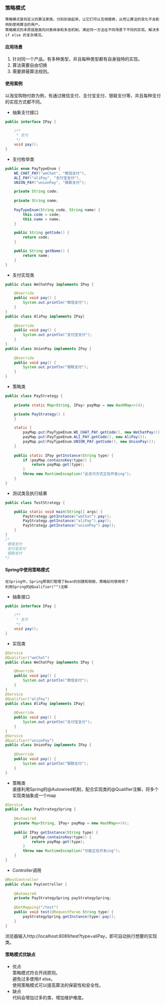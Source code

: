 ### 策略模式 ###
~~~
策略模式是将定义的算法家族，分别封装起来，让它们可以互相替换，从而让算法的变化不会影响到使用算法的用户。
策略模式的本质就是面向对象继承和多态机制，满足同一方法在不同场景下不同的实现。解决多if else 的复杂情况。
~~~
#### 应用场景 ####
1. 针对同一个产品，有多种类型，并且每种类型都有自身独特的实现。
2. 算法需要自由切换
3. 需要屏蔽算法规则。
#### 使用案例 ####
以淘宝购物付款为例，有通过微信支付、支付宝支付、银联支付等，并且每种支付的实现方式都不同。
+ 抽象支付接口
```java
public interface IPay {

	/**
	 * 支付
	 */
	void pay();
}
```
+ 支付枚举类
```java
public enum PayTypeEnum {
	WE_CHAT_PAY("weChat", "微信支付"),
	ALI_PAY("aliPay", "支付宝支付"),
	UNION_PAY("unionPay", "银联支付");

	private String code;
	
	private String name;
	
	PayTypeEnum(String code, String name) {
		this.code = code;
		this.name = name;
	}

	public String getCode() {
		return code;
	}

	public String getName() {
		return name;
	}
}
```
+ 支付实现类
```java
public class WeChatPay implements IPay {

	@Override
	public void pay() {
		System.out.println("微信支付");
	}
}
public class AliPay implements IPay{
	
	@Override
	public void pay() {
		System.out.println("支付宝支付");	
	}
}
public class UnionPay implements IPay {
	
	@Override
	public void pay() {
		System.out.println("银联支付");	
	}
}
```
+ 策略类
```java
public class PayStrategy {
	
	private static Map<String, IPay> payMap = new HashMap<>(4);

	private PayStrategy() {
	}

	static {
		payMap.put(PayTypeEnum.WE_CHAT_PAY.getCode(), new WeChatPay());
		payMap.put(PayTypeEnum.ALI_PAY.getCode(), new AliPay());
		payMap.put(PayTypeEnum.UNION_PAY.getCode(), new UnionPay());
	}
	
	public static IPay getInstance(String type) {
		if (payMap.containsKey(type)) {
			return payMap.get(type);
		}
		throw new RuntimeException("此支付方式正在开发ing");
	}
}
```
+ 测试类及执行结果
```java
public class TestStrategy {

	public static void main(String[] args) {
		PayStrategy.getInstance("weChat").pay();
		PayStrategy.getInstance("aliPay").pay();
		PayStrategy.getInstance("unionPay").pay();
	}
}
/*
 微信支付
 支付宝支付
 银联支付
*/
```
#### Spring中使用策略模式 ####
~~~
在Spring中，Spring帮我们管理了Bean的创建和销毁，策略如何使用呢？
利用Spring的@Qualifier("")注解
~~~
+ 抽象接口
```java
public interface IPay {

	/**
	 * 支付
	 */
	void pay();
}
```
+ 实现类
```java
@Service
@Qualifier("weChat")
public class WeChatPay implements IPay {

	@Override
	public void pay() {
		System.out.println("微信支付");
	}
}
@Service
@Qualifier("aliPay")
public class AliPay implements IPay{
	
	@Override
	public void pay() {
		System.out.println("支付宝支付");	
	}
}
@Service
@Qualifier("unionPay")
public class UnionPay implements IPay {
	
	@Override
	public void pay() {
		System.out.println("银联支付");	
	}
}
```
+ 策略类  
直接利用Spring的@Autowired机制，配合实现类的@Qualifier注解，将多个实现类抽象成一个map
```java
@Service
public class PayStrategySpring {
	
	@Autowired
	private Map<String, IPay> payMap = new HashMap<>(4);
	
	public IPay getInstance(String type) {
		if (payMap.containsKey(type)) {
			return payMap.get(type);
		}
		throw new RuntimeException("功能正在开发ing");
	}
}
```
+ Controller调用
```java
@RestController
public class PayController {
	
	@Autowired
	private PayStrategySpring payStrategySpring;
	
	@GetMapping("/test")
	public void test(@RequestParam String type) {
		payStrategySpring.getInstance(type).pay();
	}
}
```
浏览器输入http://localhost:8089/test?type=aliPay，即可自动执行想要的实现类。
#### 策略模式优缺点 ####
+ 优点  
策略模式符合开闭原则。  
避免过多使用if else。  
使用策略模式可以提高算法的保密性和安全性。  
+ 缺点  
代码会增加过多的类，增加维护难度。  